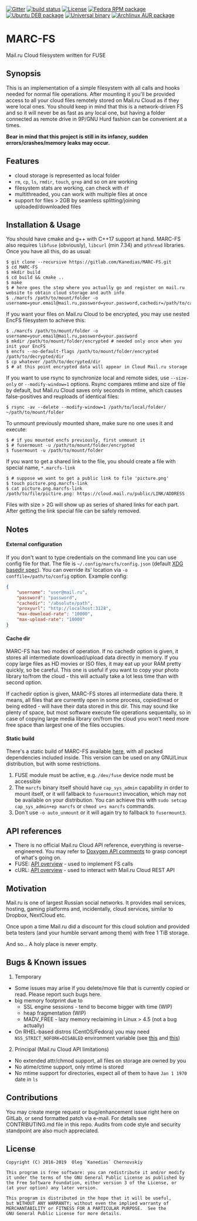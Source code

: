 [![Gitter](https://img.shields.io/gitter/room/MARC-FS/MARC-FS.svg)](https://gitter.im/MARC-FS/Lobby?utm_source=badge&utm_medium=badge&utm_campaign=pr-badge&utm_content=badge)
[![build status](https://gitlab.com/Kanedias/MARC-FS/badges/master/pipeline.svg)](https://gitlab.com/Kanedias/MARC-FS/commits/master)
[![License](https://img.shields.io/aur/license/marcfs-git.svg)](https://www.gnu.org/licenses/gpl-3.0.html)
[![Fedora RPM package](https://img.shields.io/badge/Fedora-RPM-brightgreen.svg)](https://gitlab.com/Kanedias/MARC-FS/-/jobs/artifacts/master/download?job=rpm+package+for+fedora)
[![Ubuntu DEB package](https://img.shields.io/badge/Ubuntu-DEB-brightgreen.svg)](https://gitlab.com/Kanedias/MARC-FS/-/jobs/artifacts/master/download?job=deb+package+for+ubuntu)
[![Universal binary](https://img.shields.io/badge/Universal-ELF-brightgreen.svg)](https://gitlab.com/Kanedias/MARC-FS/-/jobs/artifacts/master/download?job=static+binary+universal+build)
[![Archlinux AUR package](https://img.shields.io/badge/Arch-AUR-brightgreen.svg)](https://gitlab.com/Kanedias/MARC-FS/-/jobs/artifacts/master/download?job=aur+package+for+arch)

MARC-FS
===========
Mail.ru Cloud filesystem written for FUSE

Synopsis
--------
This is an implementation of a simple filesystem with all calls and hooks needed for normal file operations. After mounting it you'll be provided access to all your cloud files remotely stored on Mail.ru Cloud as if they were local ones. You should keep in mind that this is a network-driven FS and so it will never be as fast as any local one, but having a folder connected as remote drive in 9P/GNU Hurd fashion can be convenient at a times.

**Bear in mind that this project is still in its infancy, sudden errors/crashes/memory leaks may occur.**

Features
--------

- cloud storage is represented as local folder
- `rm`, `cp`, `ls`, `rmdir`, `touch`, `grep` and so on are working
- filesystem stats are working, can check with `df`
- multithreaded, you can work with multiple files at once
- support for files > 2GB by seamless splitting/joining uploaded/downloaded files

Installation & Usage
--------------------
You should have cmake and g++ with C++17 support at hand.
MARC-FS also requires `libfuse` (obviously), `libcurl` (min 7.34) and `pthread` libraries. Once you have all this, do as usual:

    $ git clone --recursive https://gitlab.com/Kanedias/MARC-FS.git
    $ cd MARC-FS
    $ mkdir build
    $ cd build && cmake ..
    $ make
    $ # here goes the step where you actually go and register on mail.ru website to obtain cloud storage and auth info
    $ ./marcfs /path/to/mount/folder -o username=your.email@mail.ru,password=your.password,cachedir=/path/to/cache

If you want your files on Mail.ru Cloud to be encrypted, you may use nested EncFS filesystem to achieve this:

    $ ./marcfs /path/to/mount/folder -o username=your.email@mail.ru,password=your.password
    $ mkdir /path/to/mount/folder/encrypted # needed only once when you init your EncFS
    $ encfs --no-default-flags /path/to/mount/folder/encrypted /path/to/decrypted/dir
    $ cp whatever /path/to/decrypted/dir
    $ # at this point encrypted data will appear in Cloud Mail.ru storage

If you want to use rsync to synchronize local and remote sides, use `--size-only` or `--modify-window=1` options. 
Rsync compares mtime and size of file by default, but Mail.ru Cloud saves only seconds in mtime, 
which causes false-positives and reuploads of identical files:

    $ rsync -av --delete --modify-window=1 /path/to/local/folder/ ~/path/to/mount/folder

To unmount previously mounted share, make sure no one uses it and execute:

    $ # if you mounted encfs previously, first unmount it
    $ # fusermount -u /path/to/mount/folder/encrypted
    $ fusermount -u /path/to/mount/folder

If you want to get a shared link to the file, you should create a file with special name, `*.marcfs-link`

    $ # suppose we want to get a public link to file 'picture.png'
    $ touch picture.png.marcfs-link
    $ cat picture.png.marcfs-link
    /path/to/file/pictire.png: https://cloud.mail.ru/public/LINK/ADDRESS

Files with size > 2G will show up as series of shared links for each part. 
After getting the link special file can be safely removed.

Notes
-----

#### External configuration ####

If you don't want to type credentials on the command line you can use config file for that.
The file is `~/.config/marcfs/config.json` (default [XDG basedir spec](https://standards.freedesktop.org/basedir-spec/basedir-spec-latest.html)).
You can override its' location via `-o conffile=/path/to/config` option. Example config:

```json
{
    "username": "user@mail.ru",
    "password": "password",
    "cachedir": "/absolute/path",
    "proxyurl": "http://localhost:3128",
    "max-download-rate": "10000",
    "max-upload-rate": "10000"
}
```

#### Cache dir ####

MARC-FS has two modes of operation. If no cachedir option is given, it stores all intermediate download/upload 
data directly in memory. If you copy large files as HD movies or ISO files, it may eat up your RAM pretty quickly,
so be careful. This one is useful if you want to copy your photo library to/from the cloud - this will actually take
a lot less time than with second option.

If cachedir option is given, MARC-FS stores all intermediate data there. It means, all files that are currently open
in some process, copied/read or being edited - will have their data stored in this dir. This may sound like plenty 
of space, but most software execute file operations sequentally, so in case of copying large media library on/from 
the cloud you won't need more free space than largest one of the files occupies.

#### Static build ####

There's a static build of MARC-FS available [here](https://gitlab.com/Kanedias/MARC-FS/-/jobs/artifacts/master/download?job=static+binary+universal+build), with all packed dependencies included inside.
This version can be used on any GNU/Linux distribution, but with some restrictions.

1. FUSE module must be active, e.g. `/dev/fuse` device node must be accessible
2. The `marcfs` binary itself should have `cap_sys_admin` capability in order to mount itself,
   or it will fallback to `fusermount3` invocation, which may not be available on your distribution.
   You can achieve this with `sudo setcap cap_sys_admin+ep marcfs` or `chmod u+s marcfs` commands.
3. Don't use `-o auto_unmount` or it will again try to fallback to `fusermount3`.

API references
--------------
- There is no official Mail.ru Cloud API reference, everything is reverse-engineered. You may refer to [Doxygen API comments](https://gitlab.com/Kanedias/MARC-FS/blob/master/marc_api.h) to grasp concept of what's going on.
- FUSE: [API overview](https://www.cs.hmc.edu/~geoff/classes/hmc.cs135.201109/homework/fuse/fuse_doc.html) - used to implement FS calls
- cURL: [API overview](https://curl.haxx.se/docs/) - used to interact with Mail.ru Cloud REST API

Motivation
----------
Mail.ru is one of largest Russian social networks. It provides mail services, hosting, gaming platforms and, incidentally, cloud services, similar to Dropbox, NextCloud etc.

Once upon a time Mail.ru did a discount for this cloud solution and provided beta testers (and your humble servant among them) with free 1 TiB storage.

And so... A holy place is never empty.

Bugs & Known issues
-------------------
1. Temporary
  - Some issues may arise if you delete/move file that is currently copied or read. Please report such bugs here.
  - big memory footprint due to 
      - SSL engine sessions - tend to become bigger with time (WIP)
      - heap fragmentation (WIP)
      - MADV_FREE - lazy memory reclaiming in Linux > 4.5 (not a bug actually)
  - On RHEL-based distros (CentOS/Fedora) you may need `NSS_STRICT_NOFORK=DISABLED` environment variable (see [this](https://gitlab.com/Kanedias/MARC-FS/issues/6) and [this](https://bugzilla.redhat.com/show_bug.cgi?id=1317691))
2. Principal (Mail.ru Cloud API limitations)
  - No extended attr/chmod support, all files on storage are owned by you
  - No atime/ctime support, only mtime is stored
  - No mtime support for directories, expect all of them to have `Jan 1 1970` date in `ls`

Contributions
------------
You may create merge request or bug/enhancement issue right here on GitLab, or send formatted patch via e-mail. For details see CONTRIBUTING.md file in this repo. 
Audits from code style and security standpoint are also much appreciated.

License
-------

    Copyright (C) 2016-2019  Oleg `Kanedias` Chernovskiy

    This program is free software: you can redistribute it and/or modify
    it under the terms of the GNU General Public License as published by
    the Free Software Foundation, either version 3 of the License, or
    (at your option) any later version.

    This program is distributed in the hope that it will be useful,
    but WITHOUT ANY WARRANTY; without even the implied warranty of
    MERCHANTABILITY or FITNESS FOR A PARTICULAR PURPOSE.  See the
    GNU General Public License for more details.


